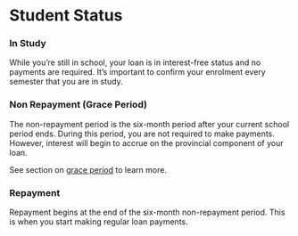# Student Status

### In Study
While you’re still in school, your loan is in interest-free status and no payments are required. It’s important to confirm your enrolment every semester that you are in study.

### Non Repayment (Grace Period)
The non-repayment period is the six-month period after your current school period ends. During this period, you are not required to make payments. However, interest will begin to accrue on the provincial component of your loan.

See section on [grace period](/terminology/grace.md) to learn more.

### Repayment
Repayment begins at the end of the six-month non-repayment period. This is when you start making regular loan payments.